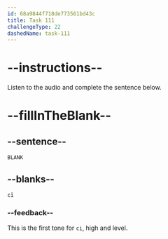 ```yaml
---
id: 68a9844f718de773561bd43c
title: Task 111
challengeType: 22
dashedName: task-111
---
```


<!-- (Audio) A: cī -->

# --instructions--

Listen to the audio and complete the sentence below.

# --fillInTheBlank--

## --sentence--

`BLANK`

## --blanks--

`cī`

### --feedback--

This is the first tone for `ci`, high and level.
